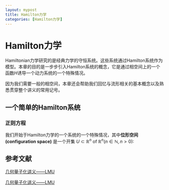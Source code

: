 ```yaml
---
layout: mypost
title: Hamilton力学
categories: [Hamilton力学]
---
```


# Hamilton力学
Hamiltonian力学研究的是经典力学的守恒系统。这些系统通过Hamilton系统作为模型。本章的目的是一步步引入Hamilton系统的概念，它是通过相空间上的一个函数$H$诱导一个动力系统的一个特殊情况。

因为我们需要一般的相空间，本章还会帮助我们回忆与流形相关的基本概念以及熟悉贯穿整个讲义的常用记号。

## 一个简单的Hamilton系统
### 正则方程
我们开始于Hamilton力学的一个系统的一个特殊情况，其中**位形空间(configuration space)** 是一个开集 $U\subset \mathbb{R}^{n}$ of $\mathbb{R}^{n} (n\in\mathbb{N}, n>0):$
## 参考文献

[几何量子化讲义——LMU](https://www.mathematik.uni-muenchen.de/~schotten/GEQ/GEQ.pdf)

<a href="https://www.mathematik.uni-muenchen.de/~schotten/GEQ/GEQ.pdf" title="GEQ">几何量子化讲义——LMU</a>
